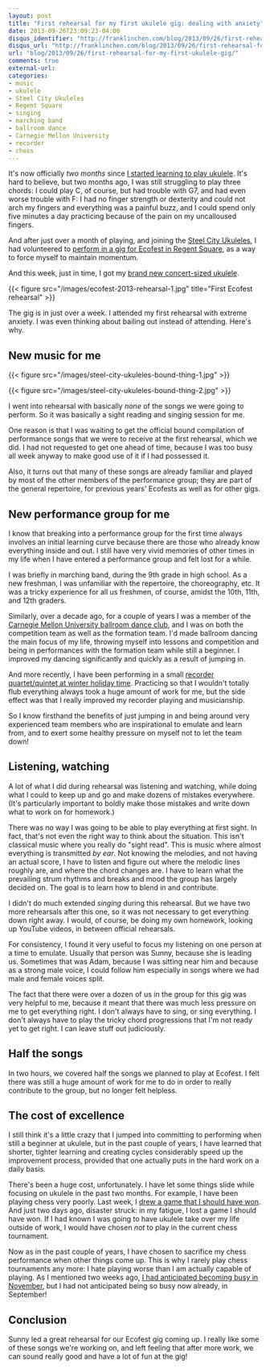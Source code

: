 ```yaml
---
layout: post
title: "First rehearsal for my first ukulele gig: dealing with anxiety"
date: 2013-09-26T23:09:23-04:00
disqus_identifier: "http://franklinchen.com/blog/2013/09/26/first-rehearsal-for-my-first-ukulele-gig/"
disqus_url: "http://franklinchen.com/blog/2013/09/26/first-rehearsal-for-my-first-ukulele-gig/"
url: "blog/2013/09/26/first-rehearsal-for-my-first-ukulele-gig/"
comments: true
external-url: 
categories: 
- music
- ukulele
- Steel City Ukuleles
- Regent Square
- singing
- marching band
- ballroom dance
- Carnegie Mellon University
- recorder
- chess
---
```

It's now officially *two months* since [I started learning to play ukulele](/blog/2013/08/23/another-unexpected-life-change-one-month-of-learning-to-play-ukulele/). It's hard to believe, but two months ago, I was still struggling to play three chords: I could play C, of course, but had trouble with G7, and had even worse trouble with F: I had no finger strength or dexterity and could not arch my fingers and everything was a painful buzz, and I could spend only five minutes a day practicing because of the pain on my uncalloused fingers.

And after just over a month of playing, and joining the [Steel City Ukuleles](http://www.meetup.com/Steel-City-Ukuleles/), I had volunteered to [perform in a gig for Ecofest in Regent Square](/blog/2013/09/04/my-second-meeting-of-the-steel-city-ukuleles/), as a way to force myself to maintain momentum.

And this week, just in time, I got my [brand new concert-sized ukulele](/blog/2013/09/23/finally-got-a-nice-new-ukulele-mainland-classic-mahogany-concert/).

{{< figure src="/images/ecofest-2013-rehearsal-1.jpg" title="First Ecofest rehearsal" >}}

The gig is in just over a week. I attended my first rehearsal with extreme anxiety. I was even thinking about bailing out instead of attending. Here's why.

<!--more-->

## New music for me

{{< figure src="/images/steel-city-ukuleles-bound-thing-1.jpg" >}}

{{< figure src="/images/steel-city-ukuleles-bound-thing-2.jpg" >}}

I went into rehearsal with basically *none* of the songs we were going to perform. So it was basically a sight reading and singing session for me.

One reason is that I was waiting to get the official bound compilation of performance songs that we were to receive at the first rehearsal, which we did. I had not requested to get one ahead of time, because I was too busy all week anyway to make good use of it if I had possessed it.

Also, it turns out that many of these songs are already familiar and played by most of the other members of the performance group; they are part of the general repertoire, for previous years' Ecofests as well as for other gigs.

## New performance group for me

I know that breaking into a performance group for the first time always involves an initial learning curve because there are those who already know everything inside and out. I still have very vivid memories of other times in my life when I have entered a performance group and felt lost for a while.

I was briefly in marching band, during the 9th grade in high school. As a new freshman, I was unfamiliar with the repertoire, the choreography, etc. It was a tricky experience for all us freshmen, of course, amidst the 10th, 11th, and 12th graders.

Similarly, over a decade ago, for a couple of years I was a member of the [Carnegie Mellon University ballroom dance club](http://cmubdc.org/), and I was on both the competition team as well as the formation team. I'd made ballroom dancing the main focus of my life, throwing myself into lessons and competition and being in performances with the formation team while still a beginner. I improved my dancing significantly and quickly as a result of jumping in.

And more recently, I have been performing in a small [recorder quartet/quintet at winter holiday time](/blog/2012/12/09/playing-music-on-recorders-at-a-phipps-conservatory-candlelight-evening/). Practicing so that I wouldn't totally flub everything always took a huge amount of work for me, but the side effect was that I really improved my recorder playing and musicianship.

So I know firsthand the benefits of just jumping in and being around very experienced team members who are inspirational to emulate and learn from, and to exert some healthy pressure on myself not to let the team down!

## Listening, watching

A lot of what I did during rehearsal was listening and watching, while doing what I could to keep up and go and make dozens of mistakes everywhere. (It's particularly important to boldly make those mistakes and write down what to work on for homework.)

There was no way I was going to be able to play everything at first sight. In fact, that's not even the right way to think about the situation. This isn't classical music where you really do "sight read". This is music where almost everything is transmitted *by ear*. Not knowing the melodies, and not having an actual score, I have to listen and figure out where the melodic lines roughly are, and where the chord changes are. I have to learn what the prevailing strum rhythms and breaks and mood the group has largely decided on. The goal is to learn how to blend in and contribute.

I didn't do much extended *singing* during this rehearsal. But we have two more rehearsals after this one, so it was not necessary to get everything down right away. I would, of course, be doing my own homework, looking up YouTube videos, in between official rehearsals.

For consistency, I found it very useful to focus my listening on one person at a time to emulate. Usually that person was Sunny, because she is leading us. Sometimes that was Adam, because I was sitting near him and because as a strong male voice, I could follow him especially in songs where we had male and female voices split.

The fact that there were over a dozen of us in the group for this gig was very helpful to me, because it meant that there was much less pressure on me to get everything right. I don't always have to sing, or sing everything. I don't always have to play the tricky chord progressions that I'm not ready yet to get right. I can leave stuff out judiciously.

## Half the songs

In two hours, we covered half the songs we planned to play at Ecofest. I felt there was still a huge amount of work for me to do in order to really contribute to the group, but no longer felt helpless.

## The cost of excellence

I still think it's a little crazy that I jumped into committing to performing when still a beginner at ukulele, but in the past couple of years, I have learned that shorter, tighter learning and creating cycles considerably speed up the improvement process, provided that one actually puts in the hard work on a daily basis.

There's been a huge cost, unfortunately. I have let some things slide while focusing on ukulele in the past two months. For example, I have been playing chess very poorly. Last week, I [drew a game that I should have won](/blog/2013/09/26/the-chess-improver-the-psychology-of-not-winning-the-won-game/). And just two days ago, disaster struck: in my fatigue, I lost a game I should have won. If I had known I was going to have ukulele take over my life outside of work, I would have chosen *not* to play in the current chess tournament.

Now as in the past couple of years, I have chosen to sacrifice my chess performance when other things come up. This is why I rarely play chess tournaments any more: I hate playing worse than I am actually capable of playing. As I mentioned two weeks ago, [I had anticipated becoming busy in November](/blog/2013/09/15/saying-no-on-not-playing-in-the-pittsburgh-chess-league-this-season-for-the-cmu-tartans/), but I had not anticipated being so busy now already, in September!

## Conclusion

Sunny led a great rehearsal for our Ecofest gig coming up. I really like some of these songs we're working on, and left feeling that after more work, we can sound really good and have a lot of fun at the gig!
